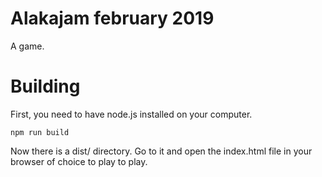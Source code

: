 # Alakajam february 2019

A game.

# Building

First, you need to have node.js installed on your computer.

`npm run build`

Now there is a dist/ directory. Go to it and open the index.html file in your browser of choice to play to play.